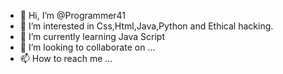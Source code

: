 - 👋 Hi, I’m @Programmer41
- 👀 I’m interested in Css,Html,Java,Python and Ethical hacking.
- 🌱 I’m currently learning Java Script
- 💞️ I’m looking to collaborate on ...
- 📫 How to reach me ...

<!---
Programmer41/Programmer41 is a ✨ special ✨ repository because its `README.md` (this file) appears on your GitHub profile.
You can click the Preview link to take a look at your changes.
--->
